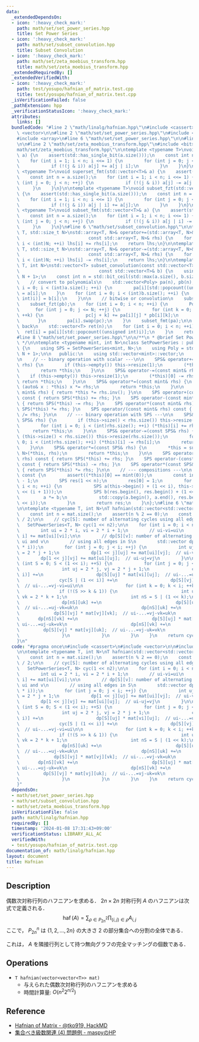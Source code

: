 ```yaml
---
data:
  _extendedDependsOn:
  - icon: ':heavy_check_mark:'
    path: math/set/set_power_series.hpp
    title: Set Power Series
  - icon: ':heavy_check_mark:'
    path: math/set/subset_convolution.hpp
    title: Subset Convolution
  - icon: ':heavy_check_mark:'
    path: math/set/zeta_moebius_transform.hpp
    title: math/set/zeta_moebius_transform.hpp
  _extendedRequiredBy: []
  _extendedVerifiedWith:
  - icon: ':heavy_check_mark:'
    path: test/yosupo/hafnian_of_matrix.test.cpp
    title: test/yosupo/hafnian_of_matrix.test.cpp
  _isVerificationFailed: false
  _pathExtension: hpp
  _verificationStatusIcon: ':heavy_check_mark:'
  attributes:
    links: []
  bundledCode: "#line 2 \"math/linalg/hafnian.hpp\"\n#include <cassert>\n#include\
    \ <vector>\n\n#line 2 \"math/set/set_power_series.hpp\"\n#include <algorithm>\n\
    #include <array>\n#line 6 \"math/set/set_power_series.hpp\"\n\n#line 4 \"math/set/subset_convolution.hpp\"\
    \n\n#line 2 \"math/set/zeta_moebius_transform.hpp\"\n#include <bit>\n#line 5 \"\
    math/set/zeta_moebius_transform.hpp\"\n\ntemplate <typename T>\nvoid superset_fzt(std::vector<T>&\
    \ a) {\n    assert(std::has_single_bit(a.size()));\n    const int n = a.size();\n\
    \    for (int i = 1; i < n; i <<= 1) {\n        for (int j = 0; j < n; ++j) {\n\
    \            if (!(j & i)) a[j] += a[j | i];\n        }\n    }\n}\n\ntemplate\
    \ <typename T>\nvoid superset_fmt(std::vector<T>& a) {\n    assert(std::has_single_bit(a.size()));\n\
    \    const int n = a.size();\n    for (int i = 1; i < n; i <<= 1) {\n        for\
    \ (int j = 0; j < n; ++j) {\n            if (!(j & i)) a[j] -= a[j | i];\n   \
    \     }\n    }\n}\n\ntemplate <typename T>\nvoid subset_fzt(std::vector<T>& a)\
    \ {\n    assert(std::has_single_bit(a.size()));\n    const int n = a.size();\n\
    \    for (int i = 1; i < n; i <<= 1) {\n        for (int j = 0; j < n; ++j) {\n\
    \            if (!(j & i)) a[j | i] += a[j];\n        }\n    }\n}\n\ntemplate\
    \ <typename T>\nvoid subset_fmt(std::vector<T>& a) {\n    assert(std::has_single_bit(a.size()));\n\
    \    const int n = a.size();\n    for (int i = 1; i < n; i <<= 1) {\n        for\
    \ (int j = 0; j < n; ++j) {\n            if (!(j & i)) a[j | i] -= a[j];\n   \
    \     }\n    }\n}\n#line 6 \"math/set/subset_convolution.hpp\"\n\ntemplate <typename\
    \ T, std::size_t N>\nstd::array<T, N>& operator+=(std::array<T, N>& lhs,\n   \
    \                          const std::array<T, N>& rhs) {\n    for (int i = 0;\
    \ i < (int)N; ++i) lhs[i] += rhs[i];\n    return lhs;\n}\n\ntemplate <typename\
    \ T, std::size_t N>\nstd::array<T, N>& operator-=(std::array<T, N>& lhs,\n   \
    \                          const std::array<T, N>& rhs) {\n    for (int i = 0;\
    \ i < (int)N; ++i) lhs[i] -= rhs[i];\n    return lhs;\n}\n\ntemplate <typename\
    \ T, int N>\nstd::vector<T> subset_convolution(const std::vector<T>& a,\n    \
    \                              const std::vector<T>& b) {\n    using Poly = std::array<T,\
    \ N + 1>;\n    const int n = std::bit_ceil(std::max(a.size(), b.size()));\n\n\
    \    // convert to polynomials\n    std::vector<Poly> pa(n), pb(n);\n    for (int\
    \ i = 0; i < (int)a.size(); ++i) {\n        pa[i][std::popcount((unsigned int)i)]\
    \ = a[i];\n    }\n    for (int i = 0; i < (int)b.size(); ++i) {\n        pb[i][std::popcount((unsigned\
    \ int)i)] = b[i];\n    }\n\n    // bitwise or convolution\n    subset_fzt(pa);\n\
    \    subset_fzt(pb);\n    for (int i = 0; i < n; ++i) {\n        Poly pc;\n  \
    \      for (int j = 0; j <= N; ++j) {\n            for (int k = 0; k <= N - j;\
    \ ++k) {\n                pc[j + k] += pa[i][j] * pb[i][k];\n            }\n \
    \       }\n        pa[i].swap(pc);\n    }\n    subset_fmt(pa);\n\n    // convert\
    \ back\n    std::vector<T> ret(n);\n    for (int i = 0; i < n; ++i) {\n      \
    \  ret[i] = pa[i][std::popcount((unsigned int)i)];\n    }\n    return ret;\n}\n\
    #line 8 \"math/set/set_power_series.hpp\"\n\n/**\n * @brief Set Power Series\n\
    \ */\n\ntemplate <typename mint, int N>\nclass SetPowerSeries : public std::vector<mint>\
    \ {\n    using SPS = SetPowerSeries<mint, N>;\n    using Poly = std::array<mint,\
    \ N + 1>;\n\n   public:\n    using std::vector<mint>::vector;\n    using std::vector<mint>::operator=;\n\
    \n    // -- binary operation with scalar ---\n\n    SPS& operator+=(const mint&\
    \ rhs) {\n        if (this->empty()) this->resize(1);\n        (*this)[0] += rhs;\n\
    \        return *this;\n    }\n\n    SPS& operator-=(const mint& rhs) {\n    \
    \    if (this->empty()) this->resize(1);\n        (*this)[0] -= rhs;\n       \
    \ return *this;\n    }\n\n    SPS& operator*=(const mint& rhs) {\n        for\
    \ (auto& x : *this) x *= rhs;\n        return *this;\n    }\n\n    SPS& operator/=(const\
    \ mint& rhs) { return *this *= rhs.inv(); }\n\n    SPS operator+(const mint& rhs)\
    \ const { return SPS(*this) += rhs; }\n    SPS operator-(const mint& rhs) const\
    \ { return SPS(*this) -= rhs; }\n    SPS operator*(const mint& rhs) const { return\
    \ SPS(*this) *= rhs; }\n    SPS operator/(const mint& rhs) const { return SPS(*this)\
    \ /= rhs; }\n\n    // --- binary operation with SPS ---\n\n    SPS& operator+=(const\
    \ SPS& rhs) {\n        if (this->size() < rhs.size()) this->resize(rhs.size());\n\
    \        for (int i = 0; i < (int)rhs.size(); ++i) (*this)[i] += rhs[i];\n   \
    \     return *this;\n    }\n\n    SPS& operator-=(const SPS& rhs) {\n        if\
    \ (this->size() < rhs.size()) this->resize(rhs.size());\n        for (int i =\
    \ 0; i < (int)rhs.size(); ++i) (*this)[i] -= rhs[i];\n        return *this;\n\
    \    }\n\n    SPS& operator*=(const SPS& rhs) {\n        *this = subset_convolution<mint,\
    \ N>(*this, rhs);\n        return *this;\n    }\n\n    SPS operator+(const SPS&\
    \ rhs) const { return SPS(*this) += rhs; }\n    SPS operator-(const SPS& rhs)\
    \ const { return SPS(*this) -= rhs; }\n    SPS operator*(const SPS& rhs) const\
    \ { return SPS(*this) *= rhs; }\n\n    // --- compositions ---\n\n    SPS exp()\
    \ const {\n        assert((*this)[0] == mint(0));\n        const int n = std::bit_width(std::bit_ceil(this->size()))\
    \ - 1;\n        SPS res(1 << n);\n        res[0] = 1;\n        for (int i = 0;\
    \ i < n; ++i) {\n            SPS a(this->begin() + (1 << i), this->begin() + (1\
    \ << (i + 1)));\n            SPS b(res.begin(), res.begin() + (1 << i));\n   \
    \         a *= b;\n            std::copy(a.begin(), a.end(), res.begin() + (1\
    \ << i));\n        }\n        return res;\n    }\n};\n#line 6 \"math/linalg/hafnian.hpp\"\
    \n\ntemplate <typename T, int N>\nT hafnian(std::vector<std::vector<T>> mat) {\n\
    \    const int n = mat.size();\n    assert(n % 2 == 0);\n    const int n2 = n\
    \ / 2;\n\n    // cyc[S]: number of alternating cycles using all edges in S\n \
    \   SetPowerSeries<T, N> cyc(1 << n2);\n\n    for (int i = 0; i < n2; ++i) {\n\
    \        int ui = 2 * i, vi = 2 * i + 1;\n        // ui-vi=ui\n        cyc[1 <<\
    \ i] += mat[ui][vi];\n\n        // dp[S][v]: number of alternating paths between\
    \ ui and v\n        // using all edges in S\n        std::vector dp(1 << i, std::vector<T>(2\
    \ * i));\n        for (int j = 0; j < i; ++j) {\n            int uj = 2 * j, vj\
    \ = 2 * j + 1;\n            dp[1 << j][uj] += mat[ui][vj];  // ui-vj=uj\n    \
    \        dp[1 << j][vj] += mat[ui][uj];  // ui-uj=vj\n        }\n\n        for\
    \ (int S = 0; S < (1 << i); ++S) {\n            for (int j = 0; j < i; ++j) {\n\
    \                int uj = 2 * j, vj = 2 * j + 1;\n                cyc[S | (1 <<\
    \ i)] +=\n                    dp[S][uj] * mat[vi][uj];  // ui-...=uj-vi=ui\n \
    \               cyc[S | (1 << i)] +=\n                    dp[S][vj] * mat[vi][vj];\
    \  // ui-...=vj-vi=ui\n\n                for (int k = 0; k < i; ++k) {\n     \
    \               if (!(S >> k & 1)) {\n                        int uk = 2 * k,\
    \ vk = 2 * k + 1;\n                        int nS = S | (1 << k);\n\n        \
    \                dp[nS][uk] +=\n                            dp[S][uj] * mat[uj][vk];\
    \  // ui-...=uj-vk=uk\n                        dp[nS][uk] +=\n               \
    \             dp[S][vj] * mat[vj][vk];  // ui-...=vj-vk=uk\n                 \
    \       dp[nS][vk] +=\n                            dp[S][uj] * mat[uj][uk];  //\
    \ ui-...=uj-uk=vk\n                        dp[nS][vk] +=\n                   \
    \         dp[S][vj] * mat[vj][uk];  // ui-...=vj-uk=vk\n                    }\n\
    \                }\n            }\n        }\n    }\n    return cyc.exp().back();\n\
    }\n"
  code: "#pragma once\n#include <cassert>\n#include <vector>\n\n#include \"../set/set_power_series.hpp\"\
    \n\ntemplate <typename T, int N>\nT hafnian(std::vector<std::vector<T>> mat) {\n\
    \    const int n = mat.size();\n    assert(n % 2 == 0);\n    const int n2 = n\
    \ / 2;\n\n    // cyc[S]: number of alternating cycles using all edges in S\n \
    \   SetPowerSeries<T, N> cyc(1 << n2);\n\n    for (int i = 0; i < n2; ++i) {\n\
    \        int ui = 2 * i, vi = 2 * i + 1;\n        // ui-vi=ui\n        cyc[1 <<\
    \ i] += mat[ui][vi];\n\n        // dp[S][v]: number of alternating paths between\
    \ ui and v\n        // using all edges in S\n        std::vector dp(1 << i, std::vector<T>(2\
    \ * i));\n        for (int j = 0; j < i; ++j) {\n            int uj = 2 * j, vj\
    \ = 2 * j + 1;\n            dp[1 << j][uj] += mat[ui][vj];  // ui-vj=uj\n    \
    \        dp[1 << j][vj] += mat[ui][uj];  // ui-uj=vj\n        }\n\n        for\
    \ (int S = 0; S < (1 << i); ++S) {\n            for (int j = 0; j < i; ++j) {\n\
    \                int uj = 2 * j, vj = 2 * j + 1;\n                cyc[S | (1 <<\
    \ i)] +=\n                    dp[S][uj] * mat[vi][uj];  // ui-...=uj-vi=ui\n \
    \               cyc[S | (1 << i)] +=\n                    dp[S][vj] * mat[vi][vj];\
    \  // ui-...=vj-vi=ui\n\n                for (int k = 0; k < i; ++k) {\n     \
    \               if (!(S >> k & 1)) {\n                        int uk = 2 * k,\
    \ vk = 2 * k + 1;\n                        int nS = S | (1 << k);\n\n        \
    \                dp[nS][uk] +=\n                            dp[S][uj] * mat[uj][vk];\
    \  // ui-...=uj-vk=uk\n                        dp[nS][uk] +=\n               \
    \             dp[S][vj] * mat[vj][vk];  // ui-...=vj-vk=uk\n                 \
    \       dp[nS][vk] +=\n                            dp[S][uj] * mat[uj][uk];  //\
    \ ui-...=uj-uk=vk\n                        dp[nS][vk] +=\n                   \
    \         dp[S][vj] * mat[vj][uk];  // ui-...=vj-uk=vk\n                    }\n\
    \                }\n            }\n        }\n    }\n    return cyc.exp().back();\n\
    }"
  dependsOn:
  - math/set/set_power_series.hpp
  - math/set/subset_convolution.hpp
  - math/set/zeta_moebius_transform.hpp
  isVerificationFile: false
  path: math/linalg/hafnian.hpp
  requiredBy: []
  timestamp: '2024-01-08 17:31:43+09:00'
  verificationStatus: LIBRARY_ALL_AC
  verifiedWith:
  - test/yosupo/hafnian_of_matrix.test.cpp
documentation_of: math/linalg/hafnian.hpp
layout: document
title: Hafnian
---
```


## Description

偶数次対称行列のハフニアンを求める． $2n \times 2n$ 対称行列 $A$ のハフニアンは次式で定義される．
$$
\operatorname{haf}(A) = \sum_{\rho \in P_{2n}^2} \prod_{\{i,j\} \in \rho} A_{i,j}
$$
ここで， $P_{2n}^n$ は $\{1,2,\dots,2n\}$ の大きさ $2$ の部分集合への分割の全体である．

これは， $A$ を隣接行列として持つ無向グラフの完全マッチングの個数である．

## Operations

- `T hafnian(vector<vector<T>> mat)`
    - 与えられた偶数次対称行列のハフニアンを求める
    - 時間計算量: $O(n^2 2^{n/2})$

## Reference

- [Hafnian of Matrix - @tko919, HackMD](https://hackmd.io/@tko919/HyTPhjWco)
- [集合べき級数関連 (4) 問題例 - maspyのHP](https://maspypy.com/%e9%9b%86%e5%90%88%e3%81%b9%e3%81%8d%e7%b4%9a%e6%95%b0%e9%96%a2%e9%80%a3-4-%e5%95%8f%e9%a1%8c%e4%be%8b)